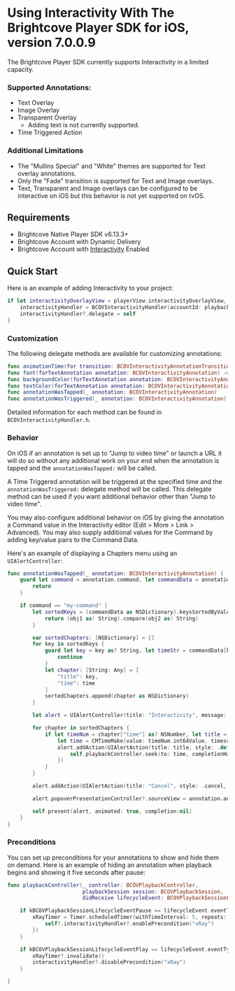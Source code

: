 # Using Interactivity With The Brightcove Player SDK for iOS, version 7.0.0.9

The Brightcove Player SDK currently supports Interactivity in a limited capacity.

### Supported Annotations:

* Text Overlay
* Image Overlay
* Transparent Overlay
    * Adding text is not currently supported.
* Time Triggered Action

### Additional Limitations

* The "Mullins Special" and "White" themes are supported for Text overlay annotations.
* Only the "Fade" transition is supported for Text and Image overlays.
* Text, Transparent and Image overlays can be configured to be interactive on iOS but this behavior is not yet supported on tvOS.

## Requirements

- Brightcove Native Player SDK v6.13.3+
- Brightcove Account with Dynamic Delivery
- Brightcove Account with [Interactivity](https://www.brightcove.com/en/products/interactivity) Enabled

## Quick Start

Here is an example of adding Interactivity to your project:

```swift
if let interactivityOverlayView = playerView.interactivityOverlayView, let playbackController = playbackController {
    interactivityHandler = BCOVInteractivityHandler(accountId: playbackConfig.accountID, projectId: playbackConfig.interactivityProjectID, containerView: interactivityOverlayView,  playbackController: playbackController)
    interactivityHandler?.delegate = self
}
```

### Customization

The following delegate methods are available for customizing annotations:

```swift
func animationTime(for transition: BCOVInteractivityAnnotationTransition) -> CGFloat
func font(forTextAnnotation annotation: BCOVInteractivityAnnotation) -> UIFont
func backgroundColor(forTextAnnotation annotation: BCOVInteractivityAnnotation) -> UIColor
func textColor(forTextAnnotation annotation: BCOVInteractivityAnnotation) -> UIColor
func annotationWasTapped(_ annotation: BCOVInteractivityAnnotation)
func annotationWasTriggered(_ annotation: BCOVInteractivityAnnotation)
```

Detailed information for each method can be found in `BCOVInteractivityHandler.h`.

### Behavior

On iOS if an annotation is set up to "Jump to video time" or launch a URL it will do so without any additional work on your end when the annotation is tapped and the `annotationWasTapped:` will be called.

A Time Triggered annotation will be triggered at the specified time and the `annotationWasTriggered:` delegate method will be called. This delegate method can be used if you want additional behavior other than "Jump to video time".

You may also configure additional behavior on iOS by giving the annotation a Command value in the Interactivity editor (Edit > More > Link > Advanced). You may also supply additional values for the Command by adding key/value pairs to the Command Data.

Here's an example of displaying a Chapters menu using an `UIAlertController`:

```swift
func annotationWasTapped(_ annotation: BCOVInteractivityAnnotation) {
    guard let command = annotation.command, let commandData = annotation.commandData else {
        return
    }

    if command == "my-command" {
        let sortedKeys = (commandData as NSDictionary).keysSortedByValue { (obj1, obj2) -> ComparisonResult in
            return (obj1 as! String).compare(obj2 as! String)
        }

        var sortedChapters: [NSDictionary] = []
        for key in sortedKeys {
            guard let key = key as? String, let timeStr = commandData[key] as? String, let time = NumberFormatter().number(from: timeStr) else {
                continue
            }
            let chapter: [String: Any] = [
                "title": key,
                "time": time
            ]
            sortedChapters.append(chapter as NSDictionary)
        }

        let alert = UIAlertController(title: "Interactivity", message: "Chapter Selection", preferredStyle: .actionSheet)

        for chapter in sortedChapters {
            if let timeNum = chapter["time"] as? NSNumber, let title = chapter["title"] as? String {
                let time = CMTimeMake(value: timeNum.int64Value, timescale: 1)
                alert.addAction(UIAlertAction(title: title, style: .default) { _ in
                    self.playbackController.seek(to: time, completionHandler: nil)
                })
            }
        }

        alert.addAction(UIAlertAction(title: "Cancel", style: .cancel, handler: nil))

        alert.popoverPresentationController?.sourceView = annotation.annotationView

        self.present(alert, animated: true, completion:nil)
    }
}
```

### Preconditions

You can set up preconditions for your annotations to show and hide them on demand. Here is an example of hiding an annotation when playback begins and showing it five seconds after pause:

```swift
func playbackController(_ controller: BCOVPlaybackController,
                        playbackSession session: BCOVPlaybackSession,
                        didReceive lifecycleEvent: BCOVPlaybackSessionLifecycleEvent) {

    if kBCOVPlaybackSessionLifecycleEventPause == lifecycleEvent.eventType {
        xRayTimer = Timer.scheduledTimer(withTimeInterval: 5, repeats: false, block: { [weak self] (timer: Timer) in
            self?.interactivityHandler?.enablePrecondition("xRay")
        })
    }

    if kBCOVPlaybackSessionLifecycleEventPlay == lifecycleEvent.eventType {
        xRayTimer?.invalidate()
        interactivityHandler?.disablePrecondition("xRay")
    }

}
```
